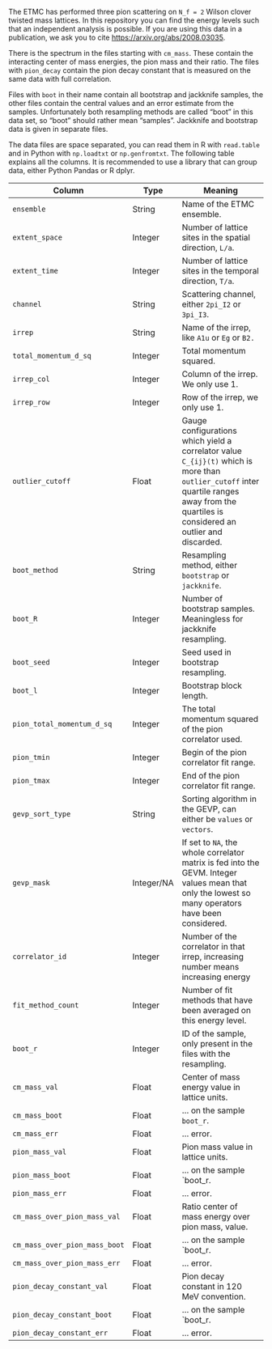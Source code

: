 The ETMC has performed three pion scattering on `N_f = 2` Wilson clover twisted mass lattices. In this repository you can find the energy levels such that an independent analysis is possible. If you are using this data in a publication, we ask you to cite https://arxiv.org/abs/2008.03035.

There is the spectrum in the files starting with `cm_mass`. These contain the interacting center of mass energies, the pion mass and their ratio. The files with `pion_decay` contain the pion decay constant that is measured on the same data with full correlation.

Files with `boot` in their name contain all bootstrap and jackknife samples, the other files contain the central values and an error estimate from the samples. Unfortunately both resampling methods are called “boot” in this data set, so “boot” should rather mean “samples”. Jackknife and bootstrap data is given in separate files.

The data files are space separated, you can read them in R with `read.table` and in Python with `np.loadtxt` or `np.genfromtxt`. The following table explains all the columns. It is recommended to use a library that can group data, either Python Pandas or R dplyr.

| Column | Type | Meaning |
| --- | --- | --- |
| `ensemble` | String | Name of the ETMC ensemble. |
| `extent_space` | Integer | Number of lattice sites in the spatial direction, `L/a`. |
| `extent_time` | Integer | Number of lattice sites in the temporal direction, `T/a`. |
| `channel` | String | Scattering channel, either `2pi_I2` or `3pi_I3`. |
| `irrep` | String | Name of the irrep, like `A1u` or `Eg` or `B2.` |
| `total_momentum_d_sq` | Integer | Total momentum squared. |
| `irrep_col` | Integer | Column of the irrep. We only use 1. |
| `irrep_row` | Integer | Row of the irrep, we only use 1. |
| `outlier_cutoff` | Float | Gauge configurations which yield a correlator value `C_{ij}(t)` which is more than `outlier_cutoff` inter quartile ranges away from the quartiles is considered an outlier and discarded. |
| `boot_method` | String | Resampling method, either `bootstrap` or `jackknife`. |
| `boot_R` | Integer | Number of bootstrap samples. Meaningless for jackknife resampling. |
| `boot_seed` | Integer | Seed used in bootstrap resampling. |
| `boot_l` | Integer | Bootstrap block length. |
| `pion_total_momentum_d_sq` | Integer | The total momentum squared of the pion correlator used. |
| `pion_tmin` | Integer | Begin of the pion correlator fit range. |
| `pion_tmax` | Integer | End of the pion correlator fit range. |
| `gevp_sort_type` | String | Sorting algorithm in the GEVP, can either be `values` or `vectors`. |
| `gevp_mask` | Integer/NA | If set to `NA`, the whole correlator matrix is fed into the GEVM. Integer values mean that only the lowest so many operators have been considered. |
| `correlator_id` | Integer | Number of the correlator in that irrep, increasing number means increasing energy |
| `fit_method_count` | Integer | Number of fit methods that have been averaged on this energy level. |
| `boot_r` | Integer | ID of the sample, only present in the files with the resampling. |
| `cm_mass_val` | Float | Center of mass energy value in lattice units. |
| `cm_mass_boot` | Float | … on the sample `boot_r`. |
| `cm_mass_err` | Float | … error. |
| `pion_mass_val` | Float | Pion mass value in lattice units. |
| `pion_mass_boot` | Float | … on the sample `boot_r. |
| `pion_mass_err` | Float | … error. |
| `cm_mass_over_pion_mass_val` | Float | Ratio center of mass energy over pion mass, value. |
| `cm_mass_over_pion_mass_boot` | Float | … on the sample `boot_r. |
| `cm_mass_over_pion_mass_err` | Float | … error. 
| `pion_decay_constant_val` | Float | Pion decay constant in 120 MeV convention. |
| `pion_decay_constant_boot` | Float | … on the sample `boot_r. |
| `pion_decay_constant_err` | Float | … error. 

